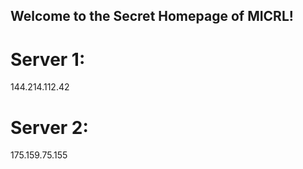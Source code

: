 ## Welcome to the Secret Homepage of MICRL!
# Server 1:
144.214.112.42
# Server 2:
175.159.75.155







